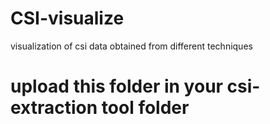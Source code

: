 # CSI-visualize
visualization of csi data obtained from different techniques
# upload this folder in your csi-extraction tool folder
